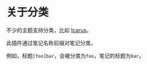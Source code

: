 # 关于分类

不少的主题支持分类，比如 [Icarus](https://blog.zhangruipeng.me/hexo-theme-icarus/)。

此插件通过笔记名称前缀对笔记分类，

例如，标题`[foo]bar`，会被分类为`foo`，笔记的标题为`bar`。
